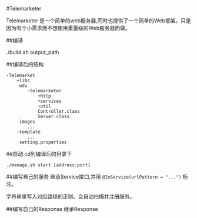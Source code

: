 #Telemarketer

Telemarketer 是一个简单的web服务器,同时也提供了一个简单的Web框架。只是因为有个小需求而不想使用重量级的Web服务器而做。


##编译

./build.sh output_path


##编译后的结构

	-Telemarket
		+libs
		-edu
			-telemarketer
				+http
				+services
				+util
			 	Controller.class
			 	Server.class
		-images
			...
		-template
			...
		 setting.properties


##启动
cd到编译后的目录下

`./manage.sh start [address:port]`

##编写自己的服务
继承Service接口,并用 `@InService(urlPattern = "...")` 标注。

字符串里写入对应路径的正则。会自动扫描并注册服务。

##编写自己的Response
继承Response
